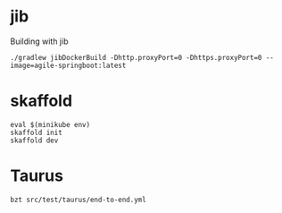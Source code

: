 # jib
Building with jib
```
./gradlew jibDockerBuild -Dhttp.proxyPort=0 -Dhttps.proxyPort=0 --image=agile-springboot:latest
```

# skaffold
```
eval $(minikube env)
skaffold init
skaffold dev
```

# Taurus
```
bzt src/test/taurus/end-to-end.yml
```